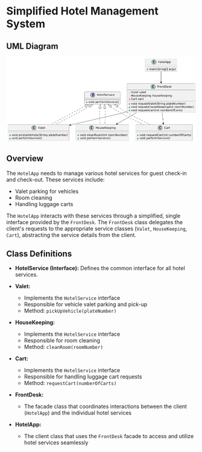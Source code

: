 # Simplified Hotel Management System

## UML Diagram

![Hotel Management System UML](./uml-diagram.png)

## Overview

The `HotelApp` needs to manage various hotel services for guest check-in and check-out. These services include:

- Valet parking for vehicles
- Room cleaning
- Handling luggage carts

The `HotelApp` interacts with these services through a simplified, single interface provided by the `FrontDesk`. The `FrontDesk` class delegates the client's requests to the appropriate service classes (`Valet`, `HouseKeeping`, `Cart`), abstracting the service details from the client.

## Class Definitions

- **HotelService (Interface):** Defines the common interface for all hotel services.

- **Valet:**
	- Implements the `HotelService` interface
	- Responsible for vehicle valet parking and pick-up
	- Method: `pickUpVehicle(plateNumber)`

- **HouseKeeping:**
	- Implements the `HotelService` interface
	- Responsible for room cleaning
	- Method: `cleanRoom(roomNumber)`

- **Cart:**
	- Implements the `HotelService` interface
	- Responsible for handling luggage cart requests
	- Method: `requestCart(numberOfCarts)`

- **FrontDesk:**
	- The facade class that coordinates interactions between the client (`HotelApp`) and the individual hotel services

- **HotelApp:**
	- The client class that uses the `FrontDesk` facade to access and utilize hotel services seamlessly